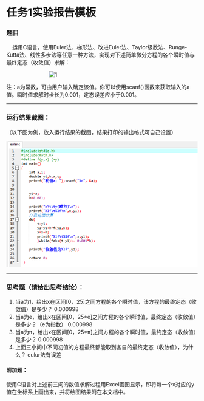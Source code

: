 # 任务1实验报告模板

### 题目

&nbsp;&nbsp;&nbsp;&nbsp;运用C语言，使用Euler法、梯形法、改进Euler法、Taylor级数法、Runge-Kutta法、线性多步法等任意一种方法，实现对下述简单微分方程的各个瞬时值与最终定态（收敛值）求解：

&emsp;&emsp;&emsp;&emsp;&emsp;&emsp;&emsp;&emsp;![1](https://latex.codecogs.com/svg.latex?\\left\\{\\begin{matrix}y'&plus;y=0&space;\\\\y(0)=a\\end{matrix}\\right.)

注：a为常数，可由用户输入确定该值。你可以使用scanf()函数来获取输入的a值。瞬时值求解时步长为0.001，定态误差应小于0.001。

***

### 运行结果截图：

（以下图为例，放入运行结果的截图，结果打印的输出格式可自己设置）

![avatar](image.png)

---

### 思考题（请给出思考结论）：

1. 当a为1，给出x在区间[0，25]之间方程的各个瞬时值，该方程的最终定态（收敛值）是多少？
0.000998
2. 当a为e，给出x在区间[0，25*e]之间方程的各个瞬时值，最终定态（收敛值）是多少？（e为指数）
0.000998
3. 当a为π，给出x在区间[0，25*π]之间方程的各个瞬时值，最终定态（收敛值）是多少？
0.000998
4. 上面三小问中不同初值的方程最终都能取到各自的最终定态（收敛值），为什么？
eulur法有误差

#### 附加题：

使用C语言对上述前三问的数值求解过程用Excel画图显示，即将每一个x对应的y值在坐标系上画出来，并将绘图结果附在本文档中。

